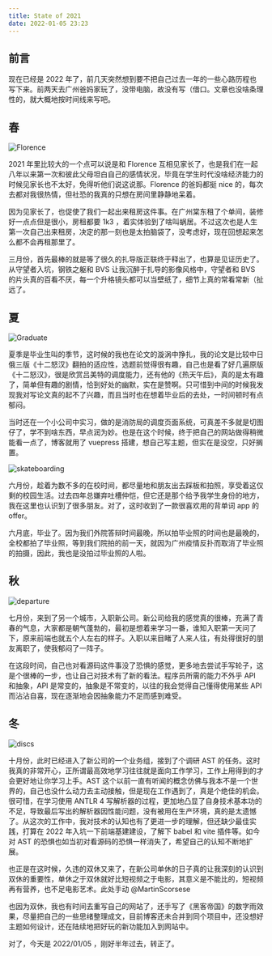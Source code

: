```yaml
---
title: State of 2021
date: 2022-01-05 23:23
---
```


## 前言

现在已经是 2022 年了，前几天突然想到要不把自己过去一年的一些心路历程也写下来。前两天去广州爸妈家玩了，没带电脑，故没有写（借口。文章也没啥条理性的，就大概地按时间线来写吧。



## 春

![Florence](https://cdn.donaldxdonald.xyz/gallery/D%26F/EasternLake.jpg)

2021 年里比较大的一个点可以说是和 Florence 互相见家长了，也是我们在一起八年以来第一次和彼此父母坦白自己的感情状况，毕竟在学生时代没啥经济能力的时候见家长也不太好，免得听他们说这说那。Florence 的爸妈都挺 nice 的，每次去都对我很热情，但社恐的我真的只想在房间里静静地呆着。



因为见家长了，也促使了我们一起出来租房这件事。在广州棠东租了个单间，装修好一点点但是很小，房租都要 1k3 ，着实体验到了啥叫蜗居。不过这次也是人生第一次自己出来租房，决定的那一刻也是太拍脑袋了，没考虑好，现在回想起来怎么都不会再租那里了。



三月份，首先最棒的就是等了很久的扎导版正联终于释出了，也算是见证历史了。从守望者入坑，钢铁之躯和 BVS 让我沉醉于扎导的影像风格中，守望者和 BVS 的片头真的百看不厌，每一个升格镜头都可以当壁纸了，细节上真的常看常新（扯远了。



## 夏

![Graduate](https://cdn.donaldxdonald.xyz/gallery/D%26F/graduate/000003.jpg)

夏季是毕业生叫的季节，这时候的我也在论文的漩涡中挣扎，我的论文是比较中日俄三版《十二怒汉》翻拍的适应性，选题前觉得很有趣，自己也是看了好几遍原版《十二怒汉》，很是欣赏吕美特的调度能力，还有他的《热天午后》，真的是太有趣了，简单但有趣的剧情，恰到好处的幽默，实在是赞啊。只可惜到中间的时候我发现我对写论文真的起不了兴趣，而且当时也在想着毕业后的去处，一时间顿时有点郁闷。



当时还在一个小公司中实习，做的是消防局的调度页面系统，可真差不多就是切图仔了，学不到啥东西，早点润为妙。也是在这个时候，终于把自己的网站做得稍微能看一点了，博客就用了 vuepress 搭建，想自己写主题，但实在是没空，只好搁置。



![skateboarding](https://cdn.donaldxdonald.xyz/blog/stateOf2021/Skateboarding.jpg)

六月份，趁着为数不多的在校时间，都尽量地和朋友出去踩板和拍照，享受着这仅剩的校园生活。过去四年总嫌弃吐槽仲恺，但它还是那个给予我学生身份的地方，我在这里也认识到了很多朋友。对了，这时收到了一款很喜欢用的背单词 app 的 offer。



六月底，毕业了。因为我们外院答辩时间最晚，所以拍毕业照的时间也是最晚的，全校都拍了毕业照，等到我们院拍的前一天，就因为广州疫情反扑而取消了毕业照的拍摄，因此，我也是没拍过毕业照的人啦。



## 秋

![departure](https://cdn.donaldxdonald.xyz/blog/stateOf2021/000048.jpg)

七月份，来到了另一个城市，入职新公司。新公司给我的感觉真的很棒，充满了青春的气息，大家都是朝气蓬勃的，最初是想着来学习一番，谁知入职第一天问了下，原来前端也就五个人左右的样子。入职以来目睹了人来人往，有处得很好的朋友离职了，使我郁闷了一阵子。



在这段时间，自己也对看源码这件事没了恐惧的感觉，更多地去尝试手写轮子，这是个很棒的一步，也让自己对技术有了新的看法。程序员所需的能力不外乎 API 和抽象，API 是常变的，抽象是不常变的，以往的我会觉得自己懂得使用某些 API 而沾沾自喜，现在逐渐地会因抽象能力不足而感到难受。



## 冬

![discs](https://cdn.donaldxdonald.xyz/blog/stateOf2021/Discs.jpg)

十月份，此时已经进入了新公司的一个业务组，接到了个调研 AST 的任务。这时我真的非常开心，正所谓最高效地学习往往就是面向工作学习，工作上用得到的才会更好地让你学习上手。AST 这个以前一直有听闻的概念仿佛与我本不是一个世界的，自己也没什么动力去主动接触，但是现在工作遇到了，真是个绝佳的机会。很可惜，在学习使用 ANTLR 4 写解析器的过程，更加地凸显了自身技术基本功的不足，导致最后写出的解析器因性能问题，没有被用在生产环境，真的是太遗憾了。从这次的工作中，我对技术的认知也有了更进一步的理解，但还缺少最佳实践，打算在 2022 年入坑一下前端基建建设，了解下 babel 和 vite 插件等。如今对 AST 的恐惧也如当初对看源码的恐惧一样消失了，希望自己的认知不断地扩展。

也正是在这时候，久违的双休又来了，在新公司单休的日子真的让我深刻的认识到双休的重要性，单休之于双休就好比短视频之于电影，其意义是不能比的，短视频再有营养，也不足电影艺术。此处手动 @MartinScorsese

也因为双休，我也有时间去重写自己的网站了，还手写了《黑客帝国》的数字雨效果，尽量把自己的一些思绪整理成文，目前博客还未合并到同个项目中，还没想好主题如何设计，还在陆续地把好玩的新功能加入到网站中。



对了，今天是 2022/01/05 ，刚好半年过去，转正了。
